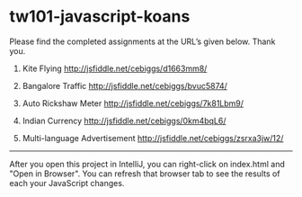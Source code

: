 # tw101-javascript-koans

Please find the completed assignments at the URL’s given below.  Thank you.

1. Kite Flying
http://jsfiddle.net/cebiggs/d1663mm8/

2. Bangalore Traffic
http://jsfiddle.net/cebiggs/bvuc5874/

3. Auto Rickshaw Meter
http://jsfiddle.net/cebiggs/7k81Lbm9/

4. Indian Currency
http://jsfiddle.net/cebiggs/0km4bqL6/

5. Multi-language Advertisement
http://jsfiddle.net/cebiggs/zsrxa3jw/12/

------------------------------------------
After you open this project in IntelliJ, you can right-click on index.html and "Open in Browser". You can refresh that browser tab to see the results of each your JavaScript changes.
